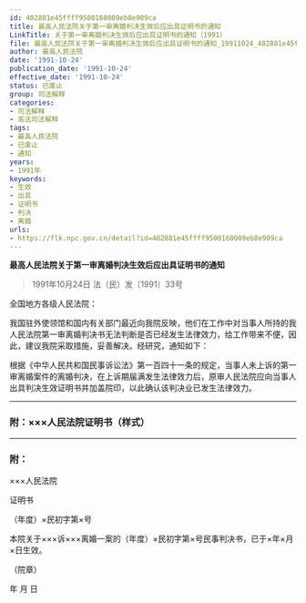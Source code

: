 ```yaml
---
id: 402881e45ffff9500160009eb8e909ca
title: 最高人民法院关于第一审离婚判决生效后应出具证明书的通知
LinkTitle: 关于第一审离婚判决生效后应出具证明书的通知（1991）
file: 最高人民法院关于第一审离婚判决生效后应出具证明书的通知_19911024_402881e45ffff9500160009eb8e909ca.docx
author: 最高人民法院
date: '1991-10-24'
publication_date: '1991-10-24'
effective_date: '1991-10-24'
status: 已废止
group: 司法解释
categories:
- 司法解释
- 高法司法解释
tags:
- 最高人民法院
- 已废止
- 通知
years:
- 1991年
keywords:
- 生效
- 出具
- 证明书
- 判决
- 离婚
urls:
- https://flk.npc.gov.cn/detail?id=402881e45ffff9500160009eb8e909ca
---
```


**最高人民法院关于第一审离婚判决生效后应出具证明书的通知**

> 1991年10月24日 法（民）发〔1991〕33号

全国地方各级人民法院：

我国驻外使领馆和国内有关部门最近向我院反映，他们在工作中对当事人所持的我人民法院第一审离婚判决书无法判断是否已经发生法律效力，给工作带来不便，因此，建议我院采取措施，妥善解决。经研究，通知如下：

根据《中华人民共和国民事诉讼法》第一百四十一条的规定，当事人未上诉的第一审离婚案件的离婚判决，在上诉期届满发生法律效力后，原审人民法院应向当事人出具判决生效证明书并加盖院印，以此确认该判决业已发生法律效力。

---

### 附：×××人民法院证明书（样式）

---

### 附：

×××人民法院

证明书

（年度）×民初字第×号

本院关于×××诉×××离婚一案的（年度）×民初字第×号民事判决书，已于×年×月×日生效。

（院章）

年 月 日
